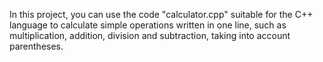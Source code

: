 In this project, you can use the code "calculator.cpp" suitable for the C++ language to calculate simple operations written in one line, such as multiplication, addition, division and subtraction, taking into account parentheses.
